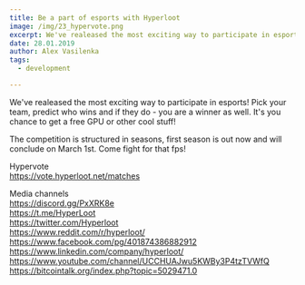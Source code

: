 ```yaml
---
title: Be a part of esports with Hyperloot
image: /img/23_hypervote.png
excerpt: We've realeased the most exciting way to participate in esports! Pick your team, predict who wins and if they do - you are a winner as well. It's you chance to get a free GPU or other cool stuff!
date: 28.01.2019
author: Alex Vasilenka
tags:
  - development

---
```


We've realeased the most exciting way to participate in esports! Pick your team, predict who wins and if they do - you are a winner as well. It's you chance to get a free GPU or other cool stuff! 

The competition is structured in seasons, first season is out now and will conclude on March 1st. Come fight for that fps!

Hypervote</br>
https://vote.hyperloot.net/matches</br>

Media channels</br>
https://discord.gg/PxXRK8e</br>
https://t.me/HyperLoot</br>
https://twitter.com/Hyperloot</br>
https://www.reddit.com/r/hyperloot/</br>
https://www.facebook.com/pg/401874386882912</br>
https://www.linkedin.com/company/hyperloot/</br>
https://www.youtube.com/channel/UCCHUAJwu5KWBy3P4tzTVWfQ</br>
https://bitcointalk.org/index.php?topic=5029471.0</br>
